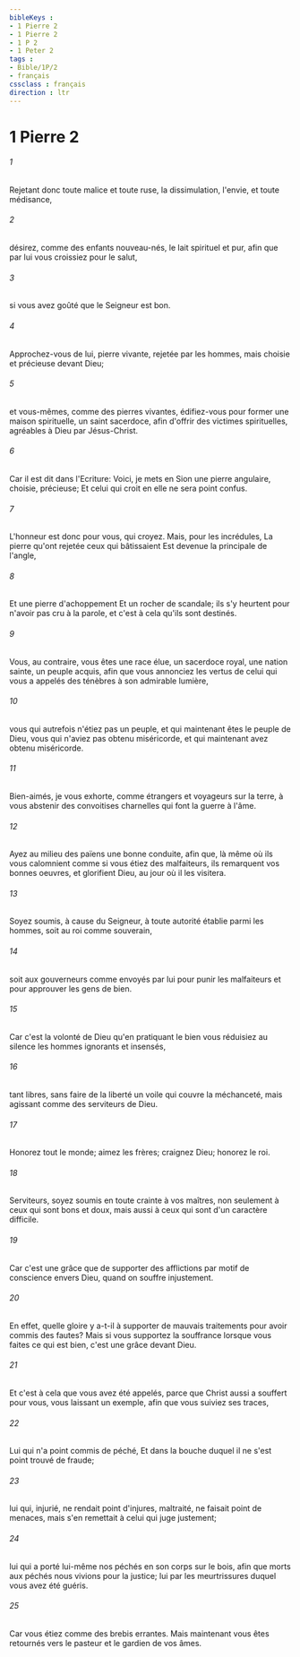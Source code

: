 ```yaml
---
bibleKeys : 
- 1 Pierre 2
- 1 Pierre 2
- 1 P 2
- 1 Peter 2
tags : 
- Bible/1P/2
- français
cssclass : français
direction : ltr
---
```


# 1 Pierre 2

###### 1
Rejetant donc toute malice et toute ruse, la dissimulation, l'envie, et toute médisance,
###### 2
désirez, comme des enfants nouveau-nés, le lait spirituel et pur, afin que par lui vous croissiez pour le salut,
###### 3
si vous avez goûté que le Seigneur est bon.
###### 4
Approchez-vous de lui, pierre vivante, rejetée par les hommes, mais choisie et précieuse devant Dieu;
###### 5
et vous-mêmes, comme des pierres vivantes, édifiez-vous pour former une maison spirituelle, un saint sacerdoce, afin d'offrir des victimes spirituelles, agréables à Dieu par Jésus-Christ.
###### 6
Car il est dit dans l'Ecriture: Voici, je mets en Sion une pierre angulaire, choisie, précieuse; Et celui qui croit en elle ne sera point confus.
###### 7
L'honneur est donc pour vous, qui croyez. Mais, pour les incrédules, La pierre qu'ont rejetée ceux qui bâtissaient Est devenue la principale de l'angle,
###### 8
Et une pierre d'achoppement Et un rocher de scandale; ils s'y heurtent pour n'avoir pas cru à la parole, et c'est à cela qu'ils sont destinés.
###### 9
Vous, au contraire, vous êtes une race élue, un sacerdoce royal, une nation sainte, un peuple acquis, afin que vous annonciez les vertus de celui qui vous a appelés des ténèbres à son admirable lumière,
###### 10
vous qui autrefois n'étiez pas un peuple, et qui maintenant êtes le peuple de Dieu, vous qui n'aviez pas obtenu miséricorde, et qui maintenant avez obtenu miséricorde.
###### 11
Bien-aimés, je vous exhorte, comme étrangers et voyageurs sur la terre, à vous abstenir des convoitises charnelles qui font la guerre à l'âme.
###### 12
Ayez au milieu des païens une bonne conduite, afin que, là même où ils vous calomnient comme si vous étiez des malfaiteurs, ils remarquent vos bonnes oeuvres, et glorifient Dieu, au jour où il les visitera.
###### 13
Soyez soumis, à cause du Seigneur, à toute autorité établie parmi les hommes, soit au roi comme souverain,
###### 14
soit aux gouverneurs comme envoyés par lui pour punir les malfaiteurs et pour approuver les gens de bien.
###### 15
Car c'est la volonté de Dieu qu'en pratiquant le bien vous réduisiez au silence les hommes ignorants et insensés,
###### 16
tant libres, sans faire de la liberté un voile qui couvre la méchanceté, mais agissant comme des serviteurs de Dieu.
###### 17
Honorez tout le monde; aimez les frères; craignez Dieu; honorez le roi.
###### 18
Serviteurs, soyez soumis en toute crainte à vos maîtres, non seulement à ceux qui sont bons et doux, mais aussi à ceux qui sont d'un caractère difficile.
###### 19
Car c'est une grâce que de supporter des afflictions par motif de conscience envers Dieu, quand on souffre injustement.
###### 20
En effet, quelle gloire y a-t-il à supporter de mauvais traitements pour avoir commis des fautes? Mais si vous supportez la souffrance lorsque vous faites ce qui est bien, c'est une grâce devant Dieu.
###### 21
Et c'est à cela que vous avez été appelés, parce que Christ aussi a souffert pour vous, vous laissant un exemple, afin que vous suiviez ses traces,
###### 22
Lui qui n'a point commis de péché, Et dans la bouche duquel il ne s'est point trouvé de fraude;
###### 23
lui qui, injurié, ne rendait point d'injures, maltraité, ne faisait point de menaces, mais s'en remettait à celui qui juge justement;
###### 24
lui qui a porté lui-même nos péchés en son corps sur le bois, afin que morts aux péchés nous vivions pour la justice; lui par les meurtrissures duquel vous avez été guéris.
###### 25
Car vous étiez comme des brebis errantes. Mais maintenant vous êtes retournés vers le pasteur et le gardien de vos âmes.
